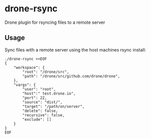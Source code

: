 # drone-rsync

Drone plugin for rsyncing files to a remote server

## Usage

Sync files with a remote server using the host machines rsync install:

```
./drone-rsync <<EOF
{
	"workspace": {
		"root": "/drone/src",
		"path": "/drone/src/github.com/drone/drone",
	},
	"vargs": {
		"user": "root",
		"host":" test.drone.io",
		"port": 22,
		"source": "dist/",
		"target": "/path/on/server",
		"delete": false,
		"recursive": false,
		"exclude": []
	}
}
EOF
```
